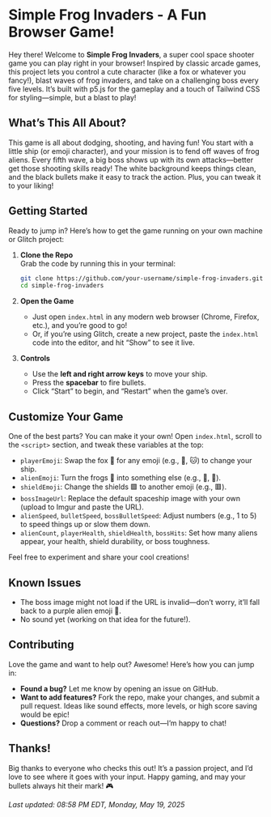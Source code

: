 # Simple Frog Invaders - A Fun Browser Game!

Hey there! Welcome to **Simple Frog Invaders**, a super cool space shooter game you can play right in your browser! Inspired by classic arcade games, this project lets you control a cute character (like a fox or whatever you fancy!), blast waves of frog invaders, and take on a challenging boss every five levels. It’s built with p5.js for the gameplay and a touch of Tailwind CSS for styling—simple, but a blast to play!

## What’s This All About?
This game is all about dodging, shooting, and having fun! You start with a little ship (or emoji character), and your mission is to fend off waves of frog aliens. Every fifth wave, a big boss shows up with its own attacks—better get those shooting skills ready! The white background keeps things clean, and the black bullets make it easy to track the action. Plus, you can tweak it to your liking!

## Getting Started
Ready to jump in? Here’s how to get the game running on your own machine or Glitch project:

1. **Clone the Repo**  
   Grab the code by running this in your terminal:
   ```bash
   git clone https://github.com/your-username/simple-frog-invaders.git
   cd simple-frog-invaders
   ```

2. **Open the Game**  
   - Just open `index.html` in any modern web browser (Chrome, Firefox, etc.), and you’re good to go!
   - Or, if you’re using Glitch, create a new project, paste the `index.html` code into the editor, and hit “Show” to see it live.

3. **Controls**  
   - Use the **left and right arrow keys** to move your ship.
   - Press the **spacebar** to fire bullets.
   - Click “Start” to begin, and “Restart” when the game’s over.

## Customize Your Game
One of the best parts? You can make it your own! Open `index.html`, scroll to the `<script>` section, and tweak these variables at the top:
- `playerEmoji`: Swap the fox 🦊 for any emoji (e.g., 🐶, 🐱) to change your ship.
- `alienEmoji`: Turn the frogs 🐸 into something else (e.g., 👾, 🐍).
- `shieldEmoji`: Change the shields 🟪 to another emoji (e.g., 🟥).
- `bossImageUrl`: Replace the default spaceship image with your own (upload to Imgur and paste the URL).
- `alienSpeed`, `bulletSpeed`, `bossBulletSpeed`: Adjust numbers (e.g., 1 to 5) to speed things up or slow them down.
- `alienCount`, `playerHealth`, `shieldHealth`, `bossHits`: Set how many aliens appear, your health, shield durability, or boss toughness.

Feel free to experiment and share your cool creations!

## Known Issues
- The boss image might not load if the URL is invalid—don’t worry, it’ll fall back to a purple alien emoji 👾.
- No sound yet (working on that idea for the future!).

## Contributing
Love the game and want to help out? Awesome! Here’s how you can jump in:
- **Found a bug?** Let me know by opening an issue on GitHub.
- **Want to add features?** Fork the repo, make your changes, and submit a pull request. Ideas like sound effects, more levels, or high score saving would be epic!
- **Questions?** Drop a comment or reach out—I’m happy to chat!

## Thanks!
Big thanks to everyone who checks this out! It’s a passion project, and I’d love to see where it goes with your input. Happy gaming, and may your bullets always hit their mark! 🎮

*Last updated: 08:58 PM EDT, Monday, May 19, 2025*